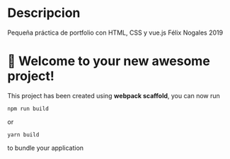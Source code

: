 # Descripcion

Pequeña práctica de portfolio con HTML, CSS y vue.js
Félix Nogales 2019

# 🚀 Welcome to your new awesome project!

This project has been created using **webpack scaffold**, you can now run

```
npm run build
```

or

```
yarn build
```

to bundle your application
